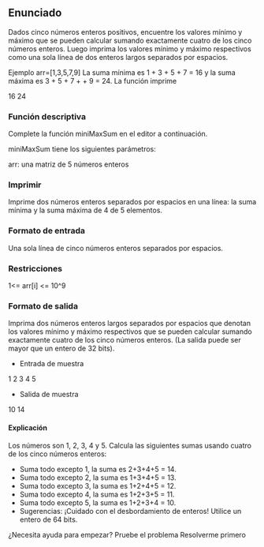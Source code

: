 ## Enunciado

Dados cinco números enteros positivos, encuentre los valores mínimo y máximo que se pueden calcular sumando exactamente cuatro de los cinco números enteros. Luego imprima los valores mínimo y máximo respectivos como una sola línea de dos enteros largos separados por espacios.

Ejemplo
arr=[1,3,5,7,9]
La suma mínima es 1 + 3 + 5 + 7 = 16 y la suma máxima es 3 + 5 + 7 + + 9 = 24. La función imprime

16 24

### Función descriptiva

Complete la función miniMaxSum en el editor a continuación.

miniMaxSum tiene los siguientes parámetros:

arr: una matriz de 5 números enteros

### Imprimir

Imprime dos números enteros separados por espacios en una línea: la suma mínima y la suma máxima de 4 de 5 elementos.

### Formato de entrada

Una sola línea de cinco números enteros separados por espacios.

### Restricciones

1<= arr[i] <= 10^9

### Formato de salida

Imprima dos números enteros largos separados por espacios que denotan los valores mínimo y máximo respectivos que se pueden calcular sumando exactamente cuatro de los cinco números enteros. (La salida puede ser mayor que un entero de 32 bits).

- Entrada de muestra

1 2 3 4 5

- Salida de muestra

10 14

#### Explicación

Los números son 1, 2, 3, 4 y 5. Calcula las siguientes sumas usando cuatro de los cinco números enteros:

- Suma todo excepto 1, la suma es 2+3+4+5 = 14.
- Suma todo excepto 2, la suma es 1+3+4+5 = 13.
- Suma todo excepto 3, la suma es 1+2+4+5 = 12.
- Suma todo excepto 4, la suma es 1+2+3+5 = 11.
- Suma todo excepto 5, la suma es 1+2+3+4 = 10.
- Sugerencias: ¡Cuidado con el desbordamiento de enteros! Utilice un entero de 64 bits.

¿Necesita ayuda para empezar? Pruebe el problema Resolverme primero
